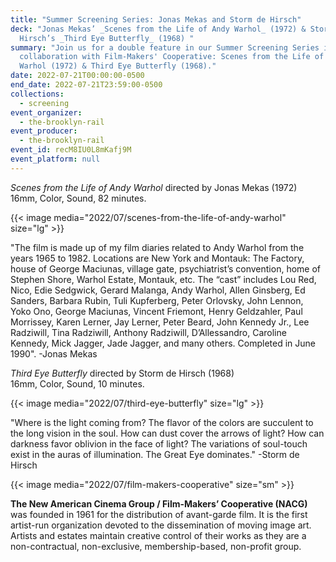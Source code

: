 ```yaml
---
title: "Summer Screening Series: Jonas Mekas and Storm de Hirsch"
deck: "Jonas Mekas’ _Scenes from the Life of Andy Warhol_ (1972) & Storm de
  Hirsch’s _Third Eye Butterfly_ (1968) "
summary: "Join us for a double feature in our Summer Screening Series in
  collaboration with Film-Makers' Cooperative: Scenes from the Life of Andy
  Warhol (1972) & Third Eye Butterfly (1968)."
date: 2022-07-21T00:00:00-0500
end_date: 2022-07-21T23:59:00-0500
collections:
  - screening
event_organizer:
  - the-brooklyn-rail
event_producer:
  - the-brooklyn-rail
event_id: recM8IU0L8mKafj9M
event_platform: null
---
```

*Scenes from the Life of Andy Warhol* directed by Jonas Mekas (1972)                                                            16mm, Color, Sound, 82 minutes.

{{< image media="2022/07/scenes-from-the-life-of-andy-warhol" size="lg" >}}

"The film is made up of my film diaries related to Andy Warhol from the years 1965 to 1982. Locations
are New York and Montauk: The Factory, house of George Maciunas, village gate, psychiatrist’s
convention, home of Stephen Shore, Warhol Estate, Montauk, etc. The “cast” includes Lou Red, Nico,
Edie Sedgwick, Gerard Malanga, Andy Warhol, Allen Ginsberg, Ed Sanders, Barbara Rubin, Tuli
Kupferberg, Peter Orlovsky, John Lennon, Yoko Ono, George Maciunas, Vincent Friemont, Henry
Geldzahler, Paul Morrissey, Karen Lerner, Jay Lerner, Peter Beard, John Kennedy Jr., Lee Radziwill, Tina
Radziwill, Anthony Radziwill, D’Allessandro, Caroline Kennedy, Mick Jagger, Jade Jagger, and many
others. Completed in June 1990".  -Jonas Mekas



*Third Eye Butterfly* directed by Storm de Hirsch (1968)               \
16mm, Color, Sound, 10 minutes.

{{< image media="2022/07/third-eye-butterfly" size="lg" >}}

"Where is the light coming from? The flavor of the colors are succulent to the long vision in the soul.
How can dust cover the arrows of light? How can darkness favor oblivion in the face of light? The
variations of soul-touch exist in the auras of illumination. The Great Eye dominates."  -Storm de Hirsch

{{< image media="2022/07/film-makers-cooperative" size="sm" >}}

**The New American Cinema Group / Film-Makers’ Cooperative (NACG)** was founded in 1961 for the
distribution of avant-garde film. It is the first artist-run organization devoted to the dissemination of moving image art. Artists and estates maintain creative control of their works as they are a non-contractual, non-exclusive, membership-based, non-profit group.